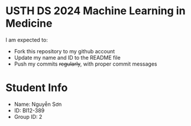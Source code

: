 # USTH DS 2024 Machine Learning in Medicine

I am expected to:

- Fork this repository to my github account
- Update my name and ID to the README file
- Push my commits ~~regularly~~, with proper commit messages

# Student Info

- Name: Nguyễn Sơn
- ID: BI12-389
- Group ID: 2
